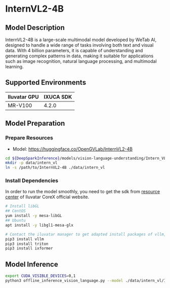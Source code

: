 # InternVL2-4B

## Model Description

InternVL2-4B is a large-scale multimodal model developed by WeTab AI, designed to handle a wide range of tasks involving both text and visual data. With 4 billion parameters, it is capable of understanding and generating complex patterns in data, making it suitable for applications such as image recognition, natural language processing, and multimodal learning.

## Supported Environments

| Iluvatar GPU | IXUCA SDK |
|--------------|-----------|
| MR-V100      | 4.2.0     |

## Model Preparation

### Prepare Resources

- Model: <https://huggingface.co/OpenGVLab/InternVL2-4B>

```bash
cd ${DeepSparkInference}/models/vision-language-understanding/Intern_VL/vllm
mkdir -p data/intern_vl
ln -s /path/to/InternVL2-4B ./data/intern_vl
```

### Install Dependencies

In order to run the model smoothly, you need to get the sdk from [resource center](https://support.iluvatar.com/#/ProductLine?id=2) of Iluvatar CoreX official website.

```bash
# Install libGL
## CentOS
yum install -y mesa-libGL
## Ubuntu
apt install -y libgl1-mesa-glx

# Contact the iluvatar manager to get adapted install packages of vllm, triton, and ixformer
pip3 install vllm
pip3 install triton
pip3 install ixformer
```

## Model Inference

```bash
export CUDA_VISIBLE_DEVICES=0,1
python3 offline_inference_vision_language.py --model ./data/intern_vl/InternVL2-4B --max-tokens 256 -tp 2 --temperature 0.0 --max-model-len 2048
```
